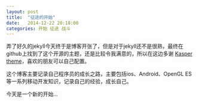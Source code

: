 ```yaml
---
layout: post
title:  "征途的开始"
date:   2014-12-22 20:18:00
categories: 开始 征途 战斗
---
```


弄了好久的jekyll今天终于是博客开张了，但是对于jekyll还不是很熟，最终在github上找到了这个开源的主题，还是比较令我满意的，所以在这边多谢 [Kasper theme]，喜欢的朋友可以自己配置。

这个博客主要记录自己程序员的成长之路，主要包括ios、Android、OpenGL ES等一系列移动开发知识，记录自己的经验，成长自己。

今天是一个新的开始...

[Kasper theme]: https://github.com/rosario/kasper